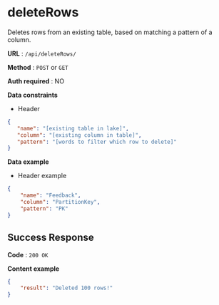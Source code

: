 # deleteRows

Deletes rows from an existing table, based on matching a pattern of a column.

**URL** : `/api/deleteRows/`

**Method** : `POST` or `GET`

**Auth required** : NO

**Data constraints**

 * Header

 ```json
{
    "name": "[existing table in lake]",
    "column": "[existing column in table]",
    "pattern": "[words to filter which row to delete]"
}
```


**Data example**
* Header example
```json
{
    "name": "Feedback",
    "column": "PartitionKey",
    "pattern": "PK"
}
```


## Success Response

**Code** : `200 OK`

**Content example**

```json
{
    "result": "Deleted 100 rows!"
}
```
